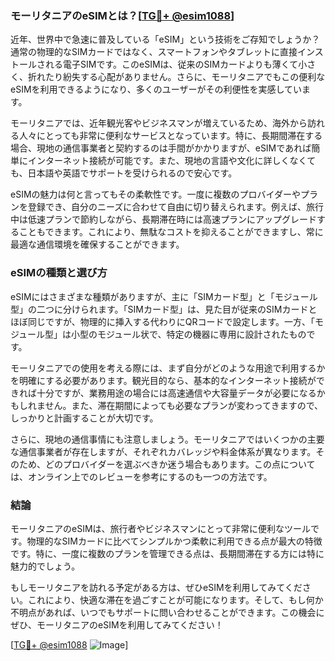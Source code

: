 ### モーリタニアのeSIMとは？[[TG💪+ @esim1088](https://t.me/s/esim1088)]

近年、世界中で急速に普及している「eSIM」という技術をご存知でしょうか？通常の物理的なSIMカードではなく、スマートフォンやタブレットに直接インストールされる電子SIMです。このeSIMは、従来のSIMカードよりも薄くて小さく、折れたり紛失する心配がありません。さらに、モーリタニアでもこの便利なeSIMを利用できるようになり、多くのユーザーがその利便性を実感しています。

モーリタニアでは、近年観光客やビジネスマンが増えているため、海外から訪れる人々にとっても非常に便利なサービスとなっています。特に、長期間滞在する場合、現地の通信事業者と契約するのは手間がかかりますが、eSIMであれば簡単にインターネット接続が可能です。また、現地の言語や文化に詳しくなくても、日本語や英語でサポートを受けられるので安心です。

eSIMの魅力は何と言ってもその柔軟性です。一度に複数のプロバイダーやプランを登録でき、自分のニーズに合わせて自由に切り替えられます。例えば、旅行中は低速プランで節約しながら、長期滞在時には高速プランにアップグレードすることもできます。これにより、無駄なコストを抑えることができますし、常に最適な通信環境を確保することができます。

### eSIMの種類と選び方

eSIMにはさまざまな種類がありますが、主に「SIMカード型」と「モジュール型」の二つに分けられます。「SIMカード型」は、見た目が従来のSIMカードとほぼ同じですが、物理的に挿入する代わりにQRコードで設定します。一方、「モジュール型」は小型のモジュール状で、特定の機器に専用に設計されたものです。

モーリタニアでの使用を考える際には、まず自分がどのような用途で利用するかを明確にする必要があります。観光目的なら、基本的なインターネット接続ができれば十分ですが、業務用途の場合には高速通信や大容量データが必要になるかもしれません。また、滞在期間によっても必要なプランが変わってきますので、しっかりと計画することが大切です。

さらに、現地の通信事情にも注意しましょう。モーリタニアではいくつかの主要な通信事業者が存在しますが、それぞれカバレッジや料金体系が異なります。そのため、どのプロバイダーを選ぶべきか迷う場合もあります。この点については、オンライン上でのレビューを参考にするのも一つの方法です。

### 結論

モーリタニアのeSIMは、旅行者やビジネスマンにとって非常に便利なツールです。物理的なSIMカードに比べてシンプルかつ柔軟に利用できる点が最大の特徴です。特に、一度に複数のプランを管理できる点は、長期間滞在する方には特に魅力的でしょう。

もしモーリタニアを訪れる予定がある方は、ぜひeSIMを利用してみてください。これにより、快適な滞在を過ごすことが可能になります。そして、もし何か不明点があれば、いつでもサポートに問い合わせることができます。この機会にぜひ、モーリタニアのeSIMを利用してみてください！

[[TG💪+ @esim1088](https://t.me/s/esim1088) ![Image](https://i.postimg.cc/Y0z9fWf4/image.png)]